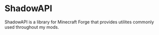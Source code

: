 # ShadowAPI
ShadowAPI is a library for Minecraft Forge that provides utilites commonly used throughout my mods.